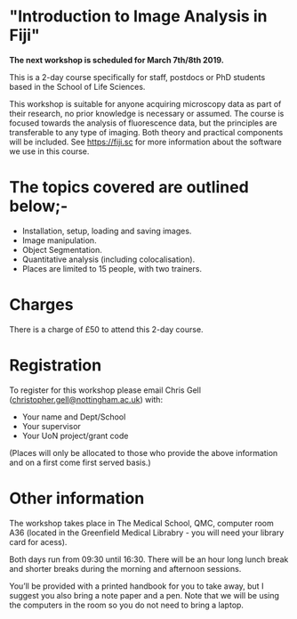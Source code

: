 # **"Introduction to Image Analysis in Fiji"**

**The next workshop is scheduled for March 7th/8th 2019.**

This is a  2-day course specifically for staff, postdocs or PhD students based in the School of Life Sciences.

This workshop is suitable for anyone acquiring microscopy data as part of their research, no prior knowledge is necessary or assumed. The course is focused towards the analysis of fluorescence data, but the principles are transferable to any type of imaging. Both theory and practical components will be included. See <https://fiji.sc> for more information about the software we use in this course. 

# The topics covered are outlined below;-         

* Installation, setup, loading and saving images.         
* Image manipulation.          
* Object Segmentation.    
* Quantitative analysis (including colocalisation).
* Places are limited to 15 people, with two trainers.


# Charges

There is a charge of £50 to attend this 2-day course. 

# Registration

To register for this workshop please email Chris Gell (christopher.gell@nottingham.ac.uk) with:

* Your name and Dept/School
* Your supervisor
* Your UoN project/grant code

(Places will only be allocated to those who provide the above information and on a first come first served basis.) 

# Other information

The workshop takes place in The Medical School, QMC, computer room A36 (located in the Greenfield Medical Librabry - you will need your library card for acess).

Both days run from 09:30 until 16:30. There will be an hour long lunch break and shorter breaks during the morning and afternoon sessions. 

You’ll be provided with a printed handbook for you to take away, but I suggest you also bring a note paper and a pen. Note that we will be using the computers in the room so you do not need to bring a laptop.




